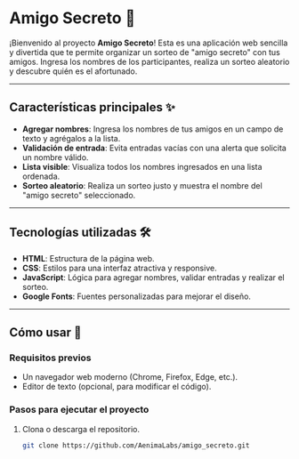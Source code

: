 # Amigo Secreto 🎁

¡Bienvenido al proyecto **Amigo Secreto**! Esta es una aplicación web sencilla y divertida que te permite organizar un sorteo de "amigo secreto" con tus amigos. Ingresa los nombres de los participantes, realiza un sorteo aleatorio y descubre quién es el afortunado.

---

## Características principales ✨

- **Agregar nombres**: Ingresa los nombres de tus amigos en un campo de texto y agrégalos a la lista.
- **Validación de entrada**: Evita entradas vacías con una alerta que solicita un nombre válido.
- **Lista visible**: Visualiza todos los nombres ingresados en una lista ordenada.
- **Sorteo aleatorio**: Realiza un sorteo justo y muestra el nombre del "amigo secreto" seleccionado.

---

## Tecnologías utilizadas 🛠️

- **HTML**: Estructura de la página web.
- **CSS**: Estilos para una interfaz atractiva y responsive.
- **JavaScript**: Lógica para agregar nombres, validar entradas y realizar el sorteo.
- **Google Fonts**: Fuentes personalizadas para mejorar el diseño.

---

## Cómo usar 🚀

### Requisitos previos
- Un navegador web moderno (Chrome, Firefox, Edge, etc.).
- Editor de texto (opcional, para modificar el código).

### Pasos para ejecutar el proyecto
1. Clona o descarga el repositorio.
   ```bash
   git clone https://github.com/AenimaLabs/amigo_secreto.git